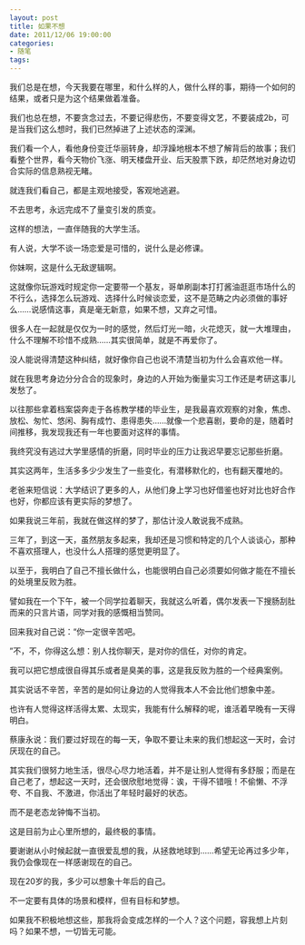 ```yaml
---
layout: post
title: 如果不想
date: 2011/12/06 19:00:00
categories: 
- 随笔
tags: 
---
```


我们总是在想，今天我要在哪里，和什么样的人，做什么样的事，期待一个如何的结果，或者只是为这个结果做着准备。

我们也总在想，不要贪念过去，不要记得悲伤，不要变得文艺，不要装成2b，可是当我们这么想时，我们已然掉进了上述状态的深渊。

我们看一个人，看他身份变迁华丽转身，却浮躁地根本不想了解背后的故事；我们看整个世界，看今天物价飞涨、明天楼盘开业、后天股票下跌，却茫然地对身边切合实际的信息熟视无睹。

就连我们看自己，都是主观地接受，客观地逃避。

不去思考，永远完成不了量变引发的质变。

这样的想法，一直伴随我的大学生活。

有人说，大学不谈一场恋爱是可惜的，说什么是必修课。

你妹啊，这是什么无敌逻辑啊。

这就像你玩游戏时规定你一定要带一个基友，哥单刷副本打打酱油逛逛市场什么的不行么，选择怎么玩游戏、选择什么时候谈恋爱，这不是范畴之内必须做的事好么……说感情这事，真是毫无新意，如果不想，又弃之可惜。

很多人在一起就是仅仅为一时的感觉，然后灯光一暗，火花熄灭，就一大堆理由，什么不理解不珍惜不成熟……其实很简单，就是不再爱你了。

没人能说得清楚这种纠结，就好像你自己也说不清楚当初为什么会喜欢他一样。

就在我思考身边分分合合的现象时，身边的人开始为衡量实习工作还是考研这事儿发愁了。

以往那些拿着档案袋奔走于各栋教学楼的毕业生，是我最喜欢观察的对象，焦虑、放松、匆忙、悠闲、胸有成竹、患得患失......就像一个悲喜剧，要命的是，随着时间推移，我发现我还有一年也要面对这样的事情。

我终究没有逃过大学里感情的折磨，同时毕业的压力让我迟早要忘记那些折磨。

其实这两年，生活多多少少发生了一些变化，有潜移默化的，也有翻天覆地的。

老爸来短信说：大学结识了更多的人，从他们身上学习也好借鉴也好对比也好合作也好，你都应该有更实际的梦想了。

如果我说三年前，我就在做这样的梦了，那估计没人敢说我不成熟。

三年了，到这一天，虽然朋友多起来，我却还是习惯和特定的几个人谈谈心，那种不喜欢搭理人，也没什么人搭理的感觉更明显了。

以至于，我明白了自己不擅长做什么，也能很明白自己必须要如何做才能在不擅长的处境里反败为胜。

譬如我在一个下午，被一个同学拉着聊天，我就这么听着，偶尔发表一下搜肠刮肚而来的只言片语，同学对我的感慨相当赞同。

回来我对自己说：“你一定很辛苦吧。

”不，不，你得这么想：别人找你聊天，是对你的信任，对你的肯定。

我可以把它想成很自得其乐或者是臭美的事，这是我反败为胜的一个经典案例。

其实说话不辛苦，辛苦的是如何让身边的人觉得我本人不会比他们想象中差。

也许有人觉得这样活得太累、太现实，我能有什么解释的呢，谁活着早晚有一天得明白。

蔡康永说：我们要过好现在的每一天，争取不要让未来的我们想起这一天时，会讨厌现在的自己。

其实我们很努力地生活，很尽心尽力地活着，并不是让别人觉得有多舒服；而是在自己老了，想起这一天时，还会很欣慰地觉得：诶，干得不错哦！不偷懒、不浮夸、不自我、不激进，你活出了年轻时最好的状态。

而不是老态龙钟悔不当初。

这是目前为止心里所想的，最终极的事情。

要谢谢从小时候起就一直很爱乱想的我，从拯救地球到……希望无论再过多少年，我仍会像现在一样感谢现在的自己。

现在20岁的我，多少可以想象十年后的自己。

不一定要有具体的场景和模样，但有目标和梦想。

如果我不积极地想这些，那我将会变成怎样的一个人？这个问题，容我想上片刻吗？如果不想，一切皆无可能。

